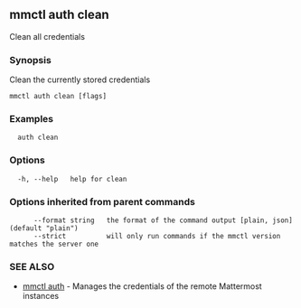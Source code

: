 ## mmctl auth clean

Clean all credentials

### Synopsis

Clean the currently stored credentials

```
mmctl auth clean [flags]
```

### Examples

```
  auth clean
```

### Options

```
  -h, --help   help for clean
```

### Options inherited from parent commands

```
      --format string   the format of the command output [plain, json] (default "plain")
      --strict          will only run commands if the mmctl version matches the server one
```

### SEE ALSO

* [mmctl auth](mmctl_auth.md)	 - Manages the credentials of the remote Mattermost instances

